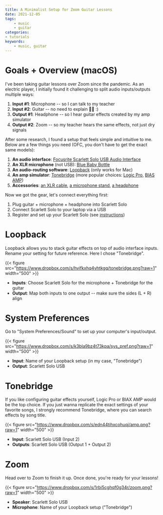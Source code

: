 ```yaml
---
title: A Minimalist Setup for Zoom Guitar Lessons 
date: 2021-12-05
tags:
    - music
    - guitar
categories:
- tutorials
keywords:
    - music, guitar
---
```


# Goals + Overview (macOS)

I've been taking guitar lessons over Zoom since the pandemic. As an electric player, I initially found it challenging to split audio inputs/outputs multiple ways: 

1. **Input #1**: Microphone -- so I can talk to my teacher
2. **Input #2**: Guitar -- no need to explain 🎸🤟 :) 
3. **Output #1**: Headphone -- so I hear guitar effects created by my amp simulator 
3. **Output #2**: Zoom -- so my teacher hears the same effects, not just dry signals  

After some research, I found a setup that feels simple and intuitive to me. Below are a few things you need (OFC, you don't have to get the exact same models): 
1. **An audio interface**: [Focusrite Scarlett Solo USB Audio Interface](https://www.amazon.com/Focusrite-Scarlett-Audio-Interface-Tools/dp/B07QR6Z1JB?ref_=ast_sto_dp&th=1)
2. **An XLR microphone** (not USB): [Blue Baby Bottle](https://www.amazon.com/Blue-Microphones-Large-Diaphragm-Condenser-Microphone/dp/B01N7TTXZ5/ref=sr_1_1?keywords=xlr+microphone+baby+bottle&qid=1638851698&s=musical-instruments&sr=1-1)
3. **An audio-routing software**: [Loopback](https://rogueamoeba.com/loopback/) (only works for Mac)
4. **An amp simulator**: [Tonebridge](https://apps.apple.com/us/app/tonebridge-guitar-effects/id1263858588?mt=12) (more popular choices: [Logic Pro](https://apps.apple.com/us/app/logic-pro-x/id634148309?ign-itscg=20200&ign-itsct=rv_LPX_google&mt=12&mttnagencyid=b2r&mttncc=US&mttnpid=Google%20AdWords&mttnsiteid=141192&mttnsubad=lpx&mttnsubkw=ag-67301573983-ad-521528443195), [BIAS AMP](https://www.positivegrid.com/bias-amp/))
3. **Accessories**: [an XLR cable](https://www.amazon.com/AmazonBasics-Male-Female-Microphone-Cable/dp/B01JNLTTKS/ref=sr_1_2?keywords=XLR+cable&qid=1638851976&s=musical-instruments&sr=1-2), [a microphone stand](https://www.amazon.com/gp/product/B07JHCL3KS/ref=ppx_yo_dt_b_search_asin_title?ie=UTF8&psc=1), [a headphone](https://www.amazon.com/gp/product/B076BXN5MD/ref=ppx_yo_dt_b_search_asin_title?ie=UTF8&psc=1)

Now we got the gear, let's connect everything first:

1. Plug guitar + microphone + headphone into Scarlett Solo
2. Connect Scarlett Solo to your laptop via a USB
3. Register and set up your Scarlett Solo (see [instructions](https://customer.focusrite.com/en/my-hardware))  


# Loopback

Loopback allows you to stack guitar effects on top of audio interface inputs. Rename your setting for future reference. Here I chose "Tonebridge".


{{< figure src="https://www.dropbox.com/s/hvifkxhq4vhtkgq/tonebridge.png?raw=1" width="500" >}}

- **Inputs**: Choose Scarlett Solo for the microphone + Tonebridge for the guitar
- **Output**: Map both inputs to one output -- make sure the sides (L + R) align


# System Preferences

Go to "System Preferences/Sound" to set up your computer's input/output. 

{{< figure src="https://www.dropbox.com/s/k3bla9bz4t73kpa/sys_pref.png?raw=1" width="500" >}}

- **Input**: Name of your Loopback setup (in my case, "Tonebridge")
- **Output**: Scarlett Solo USB

# Tonebridge

If you like configuring guitar effects yourself, Logic Pro or BIAX AMP would be the top choice. If you just wanna replicate the exact settings of your favorite songs, I strongly recommend Tonebridge, where you can search effects by song title.

{{< figure src="https://www.dropbox.com/s/edn44tihxcohuqj/amp.png?raw=1" width="500" >}}


- **Input**: Scarlett Solo USB (Input 2)
- **Outputs**: Scarlett Solo USB (Output 1 + Output 2)

# Zoom

Head over to Zoom to finish it up. Once done, you're ready for your lessons!

{{< figure src="https://www.dropbox.com/s/1rbi5cghqf0g34r/zoom.png?raw=1" width="500" >}}

- **Speaker**: Scarlett Solo USB
- **Microphone**: Name of your Loopback setup ("Tonebridge")


